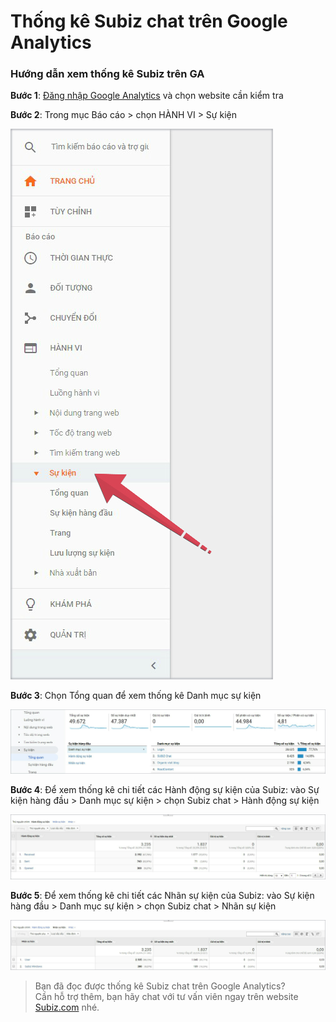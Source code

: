# Thống kê Subiz chat trên Google Analytics

### Hướng dẫn xem thống kê Subiz trên GA

**Bước 1**: [Đăng nhập Google Analytics](https://analytics.google.com/analytics/) và chọn website cần kiểm tra 

**Bước 2**: Trong mục Báo cáo &gt; chọn HÀNH VI &gt; Sự kiện 

![Xem th&#x1ED1;ng k&#xEA; S&#x1EF1; ki&#x1EC7;n tr&#xEA;n Google Analytics](../.gitbook/assets/buoc-2.jpg)

**Bước 3**: Chọn Tổng quan để xem thống kê Danh mục sự kiện

![Xem th&#x1ED1;ng k&#xEA; SUBIZ chat trong Danh m&#x1EE5;c s&#x1EF1; ki&#x1EC7;n](../.gitbook/assets/thong-ke-ga.jpg)

**Bước 4**: Để xem thống kê chi tiết các Hành động sự kiện của Subiz: vào Sự kiện hàng đầu &gt; Danh mục sự kiện &gt;  chọn Subiz chat &gt; Hành động sự kiện

![Xem th&#x1ED1;ng k&#xEA; chi ti&#x1EBF;t H&#xE0;nh &#x111;&#x1ED9;ng s&#x1EF1; ki&#x1EC7;n c&#x1EE7;a Subiz](../.gitbook/assets/buoc-7-copy.jpg)

**Bước 5**: Để xem thống kê chi tiết các Nhãn sự kiện của Subiz: vào Sự kiện hàng đầu &gt; Danh mục sự kiện &gt;  chọn Subiz chat &gt;  Nhãn sự kiện

![Xem th&#x1ED1;ng k&#xEA; chi ti&#x1EBF;t Nh&#xE3;n s&#x1EF1; ki&#x1EC7;n c&#x1EE7;a Subiz](../.gitbook/assets/buoc-8-copy.jpg)

> Bạn đã đọc được thống kê Subiz chat trên Google Analytics?   
> Cần hỗ trợ thêm, bạn hãy chat với tư vấn viên ngay trên website [Subiz.com](https://subiz.com/vi/feature.html) nhé.


